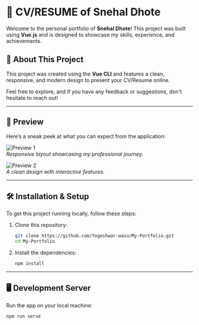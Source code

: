 # 🚀 **CV/RESUME of Snehal Dhote**

Welcome to the personal portfolio of **Snehal Dhote**! This project was built using **Vue.js** and is designed to showcase my skills, experience, and achievements.

## 💼 **About This Project**

This project was created using the **Vue CLI** and features a clean, responsive, and modern design to present your CV/Resume online.

Feel free to explore, and if you have any feedback or suggestions, don't hesitate to reach out!

---

## 📸 **Preview**

Here’s a sneak peek at what you can expect from the application:

![Preview 1](src/assets/images/preview/preview1.jpg)  
*Responsive layout showcasing my professional journey.*

![Preview 2](src/assets/images/preview/preview2.jpg)  
*A clean design with interactive features.*

---

## 🛠️ **Installation & Setup**

To get this project running locally, follow these steps:

1. Clone this repository:

    ```bash
    git clone https://github.com/Yogeshwar-wasu/My-Portfolio.git
    cd My-Portfolio
    ```

2. Install the dependencies:

    ```bash
    npm install
    ```

---

## 🖥️ **Development Server**

Run the app on your local machine:

```bash
npm run serve
